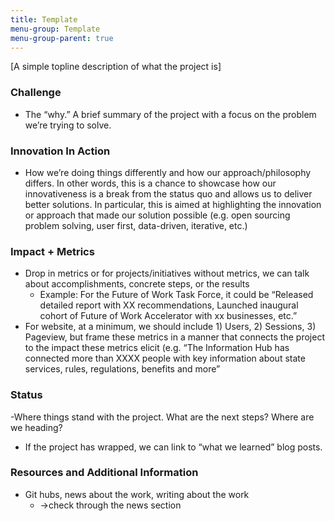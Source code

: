 ```yaml
---
title: Template
menu-group: Template 
menu-group-parent: true
---
```


[A simple topline description of what the project is]

### Challenge
- The “why.” A brief summary of the project with a focus on the problem we’re trying to solve. 

### Innovation In Action
- How we’re doing things differently and how our approach/philosophy differs. In other words, this is a chance to showcase how our innovativeness is a break from the status quo and allows us to deliver better solutions. In particular, this is aimed at highlighting the innovation or approach that made our solution possible (e.g. open sourcing problem solving, user first, data-driven, iterative, etc.)

### Impact + Metrics
- Drop in metrics or for projects/initiatives without metrics, we can talk about accomplishments, concrete steps, or the results
  - Example: For the Future of Work Task Force, it could be “Released detailed report with XX recommendations, Launched inaugural cohort of Future of Work Accelerator with xx businesses, etc.”
- For website, at a minimum, we should include 1) Users, 2) Sessions, 3) Pageview, but frame these metrics in a manner that connects the project to the impact these metrics elicit (e.g. “The Information Hub has connected more than XXXX people with key information about state services, rules, regulations, benefits and more”

### Status
-Where things stand with the project. What are the next steps? Where are we heading?
- If the project has wrapped, we can link to “what we learned” blog posts. 

### Resources and Additional Information
- Git hubs, news about the work, writing about the work
  - →check through the news section